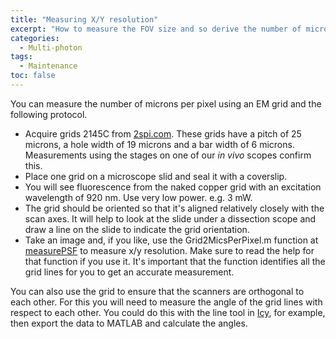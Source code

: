 ```yaml
---
title: "Measuring X/Y resolution"
excerpt: "How to measure the FOV size and so derive the number of microns per pixel"
categories:
  - Multi-photon
tags: 
  - Maintenance
toc: false
---
```



 You can measure the number of microns per pixel using an EM grid and the following protocol.

- Acquire grids 2145C from [2spi.com](http://www.2spi.com/item/2145c-xa/).
These grids have a pitch of 25 microns, a hole width of 19 microns and a bar width of 6 microns.
Measurements using the stages on one of our *in vivo* scopes confirm this. 
- Place one grid on a microscope slid and seal it with a coverslip. 
- You will see fluorescence from the naked copper grid with an excitation wavelength of 920 nm. Use very low power. e.g. 3 mW. 
- The grid should be oriented so that it's aligned relatively closely with the scan axes. It will help to look at the slide under a dissection scope and draw a line on the slide to indicate the grid orientation. 
- Take an image and, if you like, use the Grid2MicsPerPixel.m function at [measurePSF](https://github.com/raacampbell/measurePSF) to measure x/y resolution. Make sure to read the help for that function if you use it. It's important that the function identifies all the grid lines for you to get an accurate measurement. 

You can also use the grid to ensure that the scanners are orthogonal to each other. 
For this you will need to measure the angle of the grid lines with respect to each other. 
You could do this with the line tool in [Icy](http://icy.bioimageanalysis.org/), for example, then export the data to MATLAB and calculate the angles. 


